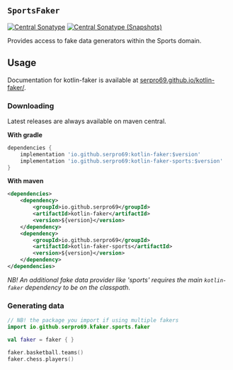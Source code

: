 ## `SportsFaker`

[![Central Sonatype](https://img.shields.io/maven-central/v/io.github.serpro69/kotlin-faker-sports?style=for-the-badge)](https://central.sonatype.com/artifact/io.github.serpro69/kotlin-faker-sports)
[![Central Sonatype (Snapshots)](https://img.shields.io/nexus/s/io.github.serpro69/kotlin-faker-sports?label=snapshot-version&server=https%3A%2F%2Foss.sonatype.org&style=for-the-badge&color=yellow)](https://central.sonatype.com/service/rest/repository/browse/maven-snapshots/io/github/serpro69/kotlin-faker/)

Provides access to fake data generators within the Sports domain.

## Usage

Documentation for kotlin-faker is available at [serpro69.github.io/kotlin-faker/](https://serpro69.github.io/kotlin-faker/).

### Downloading

Latest releases are always available on maven central.

**With gradle**

```groovy
dependencies {
    implementation 'io.github.serpro69:kotlin-faker:$version'
    implementation 'io.github.serpro69:kotlin-faker-sports:$version'
}
```  

**With maven**

```xml
<dependencies>
    <dependency>
        <groupId>io.github.serpro69</groupId>
        <artifactId>kotlin-faker</artifactId>
        <version>${version}</version>
    </dependency>
    <dependency>
        <groupId>io.github.serpro69</groupId>
        <artifactId>kotlin-faker-sports</artifactId>
        <version>${version}</version>
    </dependency>
</dependencies>
```  

_NB! An additional fake data provider like 'sports' requires the main `kotlin-faker` dependency to be on the classpath._

### Generating data

```kotlin
// NB! the package you import if using multiple fakers
import io.github.serpro69.kfaker.sports.faker

val faker = faker { }

faker.basketball.teams()
faker.chess.players()
```

